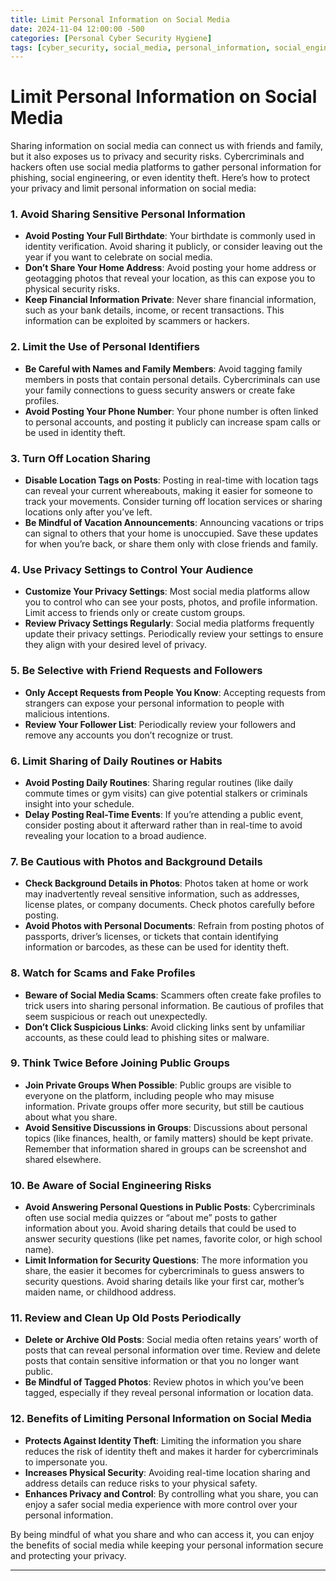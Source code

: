 ```yaml
---
title: Limit Personal Information on Social Media
date: 2024-11-04 12:00:00 -500
categories: [Personal Cyber Security Hygiene]
tags: [cyber_security, social_media, personal_information, social_engineering]
---
```


# Limit Personal Information on Social Media

Sharing information on social media can connect us with friends and family, but it also exposes us to privacy and security risks. Cybercriminals and hackers often use social media platforms to gather personal information for phishing, social engineering, or even identity theft. Here’s how to protect your privacy and limit personal information on social media:

### 1. Avoid Sharing Sensitive Personal Information
   - **Avoid Posting Your Full Birthdate**: Your birthdate is commonly used in identity verification. Avoid sharing it publicly, or consider leaving out the year if you want to celebrate on social media.
   - **Don’t Share Your Home Address**: Avoid posting your home address or geotagging photos that reveal your location, as this can expose you to physical security risks.
   - **Keep Financial Information Private**: Never share financial information, such as your bank details, income, or recent transactions. This information can be exploited by scammers or hackers.

### 2. Limit the Use of Personal Identifiers
   - **Be Careful with Names and Family Members**: Avoid tagging family members in posts that contain personal details. Cybercriminals can use your family connections to guess security answers or create fake profiles.
   - **Avoid Posting Your Phone Number**: Your phone number is often linked to personal accounts, and posting it publicly can increase spam calls or be used in identity theft.

### 3. Turn Off Location Sharing
   - **Disable Location Tags on Posts**: Posting in real-time with location tags can reveal your current whereabouts, making it easier for someone to track your movements. Consider turning off location services or sharing locations only after you’ve left.
   - **Be Mindful of Vacation Announcements**: Announcing vacations or trips can signal to others that your home is unoccupied. Save these updates for when you’re back, or share them only with close friends and family.

### 4. Use Privacy Settings to Control Your Audience
   - **Customize Your Privacy Settings**: Most social media platforms allow you to control who can see your posts, photos, and profile information. Limit access to friends only or create custom groups.
   - **Review Privacy Settings Regularly**: Social media platforms frequently update their privacy settings. Periodically review your settings to ensure they align with your desired level of privacy.

### 5. Be Selective with Friend Requests and Followers
   - **Only Accept Requests from People You Know**: Accepting requests from strangers can expose your personal information to people with malicious intentions.
   - **Review Your Follower List**: Periodically review your followers and remove any accounts you don’t recognize or trust.

### 6. Limit Sharing of Daily Routines or Habits
   - **Avoid Posting Daily Routines**: Sharing regular routines (like daily commute times or gym visits) can give potential stalkers or criminals insight into your schedule.
   - **Delay Posting Real-Time Events**: If you’re attending a public event, consider posting about it afterward rather than in real-time to avoid revealing your location to a broad audience.

### 7. Be Cautious with Photos and Background Details
   - **Check Background Details in Photos**: Photos taken at home or work may inadvertently reveal sensitive information, such as addresses, license plates, or company documents. Check photos carefully before posting.
   - **Avoid Photos with Personal Documents**: Refrain from posting photos of passports, driver’s licenses, or tickets that contain identifying information or barcodes, as these can be used for identity theft.

### 8. Watch for Scams and Fake Profiles
   - **Beware of Social Media Scams**: Scammers often create fake profiles to trick users into sharing personal information. Be cautious of profiles that seem suspicious or reach out unexpectedly.
   - **Don’t Click Suspicious Links**: Avoid clicking links sent by unfamiliar accounts, as these could lead to phishing sites or malware.

### 9. Think Twice Before Joining Public Groups
   - **Join Private Groups When Possible**: Public groups are visible to everyone on the platform, including people who may misuse information. Private groups offer more security, but still be cautious about what you share.
   - **Avoid Sensitive Discussions in Groups**: Discussions about personal topics (like finances, health, or family matters) should be kept private. Remember that information shared in groups can be screenshot and shared elsewhere.

### 10. Be Aware of Social Engineering Risks
   - **Avoid Answering Personal Questions in Public Posts**: Cybercriminals often use social media quizzes or “about me” posts to gather information about you. Avoid sharing details that could be used to answer security questions (like pet names, favorite color, or high school name).
   - **Limit Information for Security Questions**: The more information you share, the easier it becomes for cybercriminals to guess answers to security questions. Avoid sharing details like your first car, mother’s maiden name, or childhood address.

### 11. Review and Clean Up Old Posts Periodically
   - **Delete or Archive Old Posts**: Social media often retains years’ worth of posts that can reveal personal information over time. Review and delete posts that contain sensitive information or that you no longer want public.
   - **Be Mindful of Tagged Photos**: Review photos in which you’ve been tagged, especially if they reveal personal information or location data.

### 12. Benefits of Limiting Personal Information on Social Media
   - **Protects Against Identity Theft**: Limiting the information you share reduces the risk of identity theft and makes it harder for cybercriminals to impersonate you.
   - **Increases Physical Security**: Avoiding real-time location sharing and address details can reduce risks to your physical safety.
   - **Enhances Privacy and Control**: By controlling what you share, you can enjoy a safer social media experience with more control over your personal information.

By being mindful of what you share and who can access it, you can enjoy the benefits of social media while keeping your personal information secure and protecting your privacy.

---